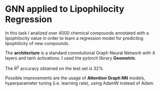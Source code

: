 # GNN applied to Lipophilocity Regression
In this task I analized over 4000 chemical compounds annotated with a lipophilocity value in order to learn a regression model for predicting lipophilicity of new compounds.

The **architecture** is a standard convolutional Graph Neural Network with 4 layers and tanh activations. I used the pytorch library **Geometric**.

The $R^2$ accuracy obtained on the test set is $32$%

Possible improvements are the usage of **Attention Graph NN** models, hyperparameter tuning (i.e. learning rate), using AdamW instead of Adam.
